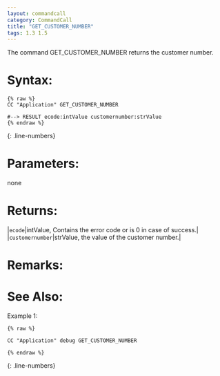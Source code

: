 ```yaml
---
layout: commandcall
category: CommandCall
title: "GET_CUSTOMER_NUMBER"
tags: 1.3 1.5
---
```


The command GET_CUSTOMER_NUMBER returns the customer number.

# Syntax:  

```adoscript
{% raw %}
CC "Application" GET_CUSTOMER_NUMBER 

#--> RESULT ecode:intValue customernumber:strValue 
{% endraw %}
```
{: .line-numbers}

# Parameters:  

none

# Returns:  

|`ecode`|intValue, Contains the error code or is 0 in case of success.|
|`customernumber`|strValue, the value of the customer number.|

# Remarks:



# See Also:  



Example 1:

```adoscript
{% raw %}

CC "Application" debug GET_CUSTOMER_NUMBER 

{% endraw %}
```
{: .line-numbers}


